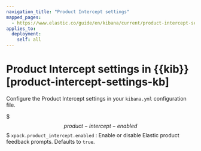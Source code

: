 ```yaml
---
navigation_title: "Product Intercept settings"
mapped_pages:
  - https://www.elastic.co/guide/en/kibana/current/product-intercept-settings-kb.html
applies_to:
  deployment:
    self: all
---
```


# Product Intercept settings in {{kib}} [product-intercept-settings-kb]


Configure the Product Intercept settings in your `kibana.yml` configuration file.

$$$product-intercept-enabled$$$ `xpack.product_intercept.enabled`
:   Enable or disable Elastic product feedback prompts. Defaults to `true`.

